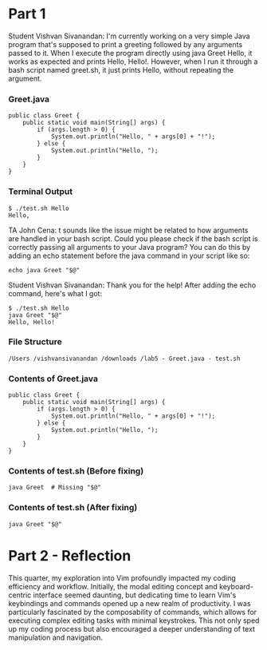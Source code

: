 # Part 1

Student Vishvan Sivanandan: I'm currently working on a very simple Java program that's supposed to print a greeting followed by any arguments passed to it. When I execute the program directly using java Greet Hello, 
it works as expected and prints Hello, Hello!. However, when I run it through a bash script named greet.sh, it just prints Hello, without repeating the argument.

### Greet.java

```
public class Greet {
    public static void main(String[] args) {
        if (args.length > 0) {
            System.out.println("Hello, " + args[0] + "!");
        } else {
            System.out.println("Hello, ");
        }
    }
}
```

### Terminal Output

```
$ ./test.sh Hello
Hello,
```

TA John Cena: t sounds like the issue might be related to how arguments are handled in your bash script. Could you please check if the bash script is correctly passing all arguments to your Java program?
You can do this by adding an echo statement before the java command in your script like so:
```
echo java Greet "$@"
```
Student Vishvan Sivanandan: Thank you for the help! After adding the echo command, here's what I got:
```
$ ./test.sh Hello
java Greet "$@"
Hello, Hello! 
```

### File Structure
```
/Users /vishvansivanandan /downloads /lab5 - Greet.java - test.sh
```
### Contents of Greet.java
```
public class Greet {
    public static void main(String[] args) {
        if (args.length > 0) {
            System.out.println("Hello, " + args[0] + "!");
        } else {
            System.out.println("Hello, ");
        }
    }
}
```
### Contents of test.sh (Before fixing)
```
java Greet  # Missing "$@"
```
### Contents of test.sh (After fixing)
```
java Greet "$@"
```

# Part 2 - Reflection
This quarter, my exploration into Vim profoundly impacted my coding efficiency and workflow. Initially, the modal editing concept and keyboard-centric interface seemed daunting, 
but dedicating time to learn Vim's keybindings and commands opened up a new realm of productivity. I was particularly fascinated by the composability of commands, which allows for 
executing complex editing tasks with minimal keystrokes. This not only sped up my coding process but also encouraged a deeper understanding of text manipulation and navigation. 










